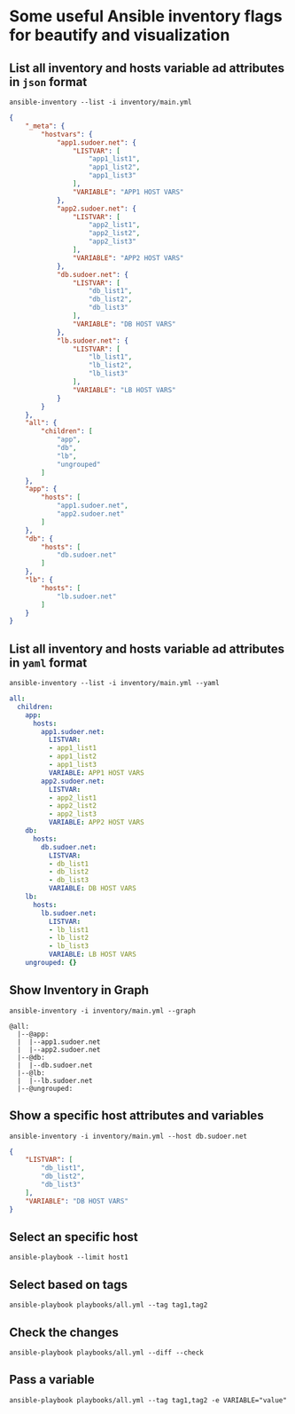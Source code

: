 # Some useful Ansible inventory flags for beautify and visualization

## List all inventory and hosts variable ad attributes in `json` format

```
ansible-inventory --list -i inventory/main.yml
```

```json
{
    "_meta": {
        "hostvars": {
            "app1.sudoer.net": {
                "LISTVAR": [
                    "app1_list1",
                    "app1_list2",
                    "app1_list3"
                ],
                "VARIABLE": "APP1 HOST VARS"
            },
            "app2.sudoer.net": {
                "LISTVAR": [
                    "app2_list1",
                    "app2_list2",
                    "app2_list3"
                ],
                "VARIABLE": "APP2 HOST VARS"
            },
            "db.sudoer.net": {
                "LISTVAR": [
                    "db_list1",
                    "db_list2",
                    "db_list3"
                ],
                "VARIABLE": "DB HOST VARS"
            },
            "lb.sudoer.net": {
                "LISTVAR": [
                    "lb_list1",
                    "lb_list2",
                    "lb_list3"
                ],
                "VARIABLE": "LB HOST VARS"
            }
        }
    },
    "all": {
        "children": [
            "app",
            "db",
            "lb",
            "ungrouped"
        ]
    },
    "app": {
        "hosts": [
            "app1.sudoer.net",
            "app2.sudoer.net"
        ]
    },
    "db": {
        "hosts": [
            "db.sudoer.net"
        ]
    },
    "lb": {
        "hosts": [
            "lb.sudoer.net"
        ]
    }
}

```

## List all inventory and hosts variable ad attributes in `yaml` format
   
```
ansible-inventory --list -i inventory/main.yml --yaml
```

```yaml
all:
  children:
    app:
      hosts:
        app1.sudoer.net:
          LISTVAR:
          - app1_list1
          - app1_list2
          - app1_list3
          VARIABLE: APP1 HOST VARS
        app2.sudoer.net:
          LISTVAR:
          - app2_list1
          - app2_list2
          - app2_list3
          VARIABLE: APP2 HOST VARS
    db:
      hosts:
        db.sudoer.net:
          LISTVAR:
          - db_list1
          - db_list2
          - db_list3
          VARIABLE: DB HOST VARS
    lb:
      hosts:
        lb.sudoer.net:
          LISTVAR:
          - lb_list1
          - lb_list2
          - lb_list3
          VARIABLE: LB HOST VARS
    ungrouped: {}

```

## Show Inventory in Graph 

```
ansible-inventory -i inventory/main.yml --graph 
```

```
@all:
  |--@app:
  |  |--app1.sudoer.net
  |  |--app2.sudoer.net
  |--@db:
  |  |--db.sudoer.net
  |--@lb:
  |  |--lb.sudoer.net
  |--@ungrouped:
```

## Show a specific host attributes and variables

```
ansible-inventory -i inventory/main.yml --host db.sudoer.net
```

```json
{
    "LISTVAR": [
        "db_list1",
        "db_list2",
        "db_list3"
    ],
    "VARIABLE": "DB HOST VARS"
}
```

## Select an specific host

```
ansible-playbook --limit host1
```

## Select based on tags

```
ansible-playbook playbooks/all.yml --tag tag1,tag2
```

## Check the changes

```
ansible-playbook playbooks/all.yml --diff --check
```

## Pass a variable

```
ansible-playbook playbooks/all.yml --tag tag1,tag2 -e VARIABLE="value"
```
